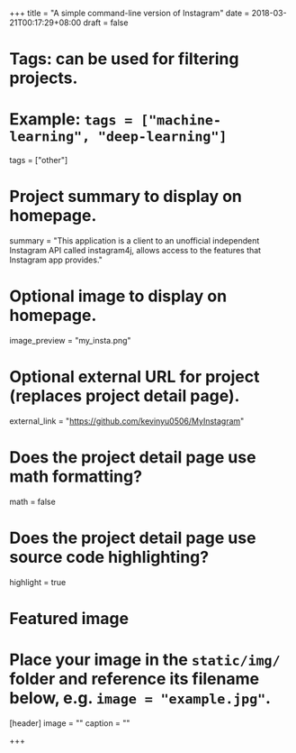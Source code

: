 +++
title = "A simple command-line version of Instagram"
date = 2018-03-21T00:17:29+08:00
draft = false

# Tags: can be used for filtering projects.
# Example: `tags = ["machine-learning", "deep-learning"]`
tags = ["other"]

# Project summary to display on homepage.
summary = "This application is a client to an unofficial independent Instagram API called instagram4j, allows access to the features that Instagram app provides."

# Optional image to display on homepage.
image_preview = "my_insta.png"

# Optional external URL for project (replaces project detail page).
external_link = "https://github.com/kevinyu0506/MyInstagram"

# Does the project detail page use math formatting?
math = false

# Does the project detail page use source code highlighting?
highlight = true

# Featured image
# Place your image in the `static/img/` folder and reference its filename below, e.g. `image = "example.jpg"`.
[header]
image = ""
caption = ""

+++
